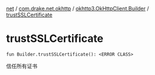 [net](../../index.md) / [com.drake.net.okhttp](../index.md) / [okhttp3.OkHttpClient.Builder](index.md) / [trustSSLCertificate](./trust-s-s-l-certificate.md)

# trustSSLCertificate

`fun Builder.trustSSLCertificate(): <ERROR CLASS>`

信任所有证书

